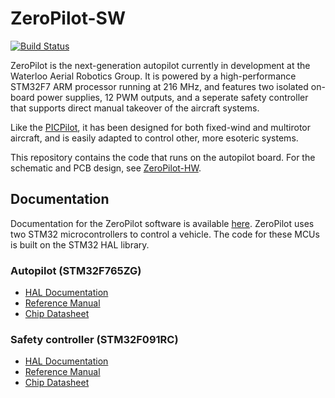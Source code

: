 # ZeroPilot-SW

[![Build Status](https://travis-ci.org/UWARG/ZeroPilot-SW.svg?branch=devel)](https://travis-ci.org/UWARG/ZeroPilot-SW)

ZeroPilot is the next-generation autopilot currently in development at the Waterloo Aerial Robotics Group. It is powered by a high-performance STM32F7 ARM processor running at 216 MHz, and features two isolated on-board power supplies, 12 PWM outputs, and a seperate safety controller that supports direct manual takeover of the aircraft systems.

Like the [PICPilot](https://github.com/UWARG/PICPilot), it has been designed for both fixed-wind and multirotor aircraft, and is easily adapted to control other, more esoteric systems.

This repository contains the code that runs on the autopilot board. For the schematic and PCB design, see [ZeroPilot-HW](https://github.com/UWARG/ZeroPilot-HW).

## Documentation

Documentation for the ZeroPilot software is available [here](https://uwarg-docs.atlassian.net/wiki/spaces/ZP/overview).
ZeroPilot uses two STM32 microcontrollers to control a vehicle. The code for these MCUs is built on the STM32 HAL library.

### Autopilot (STM32F765ZG)

* [HAL Documentation](http://www.st.com/resource/en/user_manual/dm00189702.pdf)
* [Reference Manual](http://www.st.com/resource/en/reference_manual/dm00224583.pdf)
* [Chip Datasheet](http://www.st.com/resource/en/datasheet/stm32f765zg.pdf)

### Safety controller (STM32F091RC)

* [HAL Documentation](http://www.st.com/resource/en/user_manual/dm00122015.pdf)
* [Reference Manual](http://www.st.com/resource/en/reference_manual/dm00091010.pdf)
* [Chip Datasheet](http://www.st.com/resource/en/datasheet/stm32f030rc.pdf)

